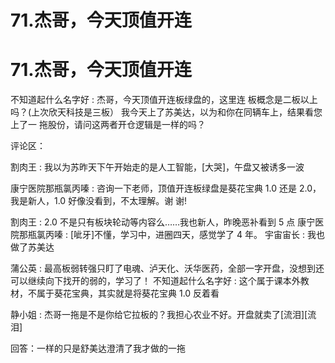# 71.杰哥，今天顶值开连

# 71.杰哥，今天顶值开连

不知道起什么名字好 : 杰哥，今天顶值开连板绿盘的，这里连 板概念是二板以上吗？(上次欣天科技是三板） 我今天上了苏美达，以为和你在同辆车上，结果看您上了一 拖股份，请问这两者开仓逻辑是一样的吗？

评论区：

割肉王 : 我以为苏昨天下午开始走的是人工智能，[大哭]，午盘又被诱多一波

康宁医院那瓶氯丙嗪 : 咨询一下老师，顶值开连板绿盘是葵花宝典 1.0 还是 2.0，我是新人，1.0 好像没看到，不太理解。谢 谢!

割肉王 : 2.0 不是只有板块轮动等内容么……我也新人，昨晚恶补看到 5 点 康宁医院那瓶氯丙嗪 : [呲牙]不懂，学习中，进圈四天，感觉学了 4 年。 宇宙宙长 : 我也做了苏美达

蒲公英 : 最高板弱转强只盯了电魂、泸天化、沃华医药，全部一字开盘，没想到还可以继续向下找开的弱的，学习了！ 不知道起什么名字好 : 这个属于课本外教材，不属于葵花宝典，其实就是将葵花宝典 1.0 反着看

静小姐 : 杰哥一拖是不是你给它拉板的？我担心农业不好。开盘就卖了[流泪][流泪]

回答：一样的只是舒美达澄清了我才做的一拖